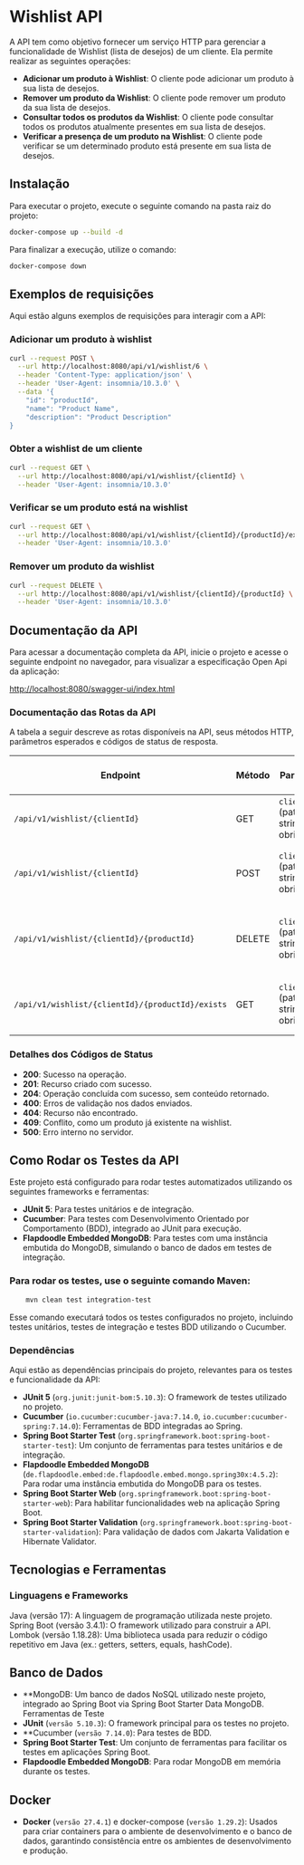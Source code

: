 # Wishlist API

A API tem como objetivo fornecer um serviço HTTP para gerenciar a funcionalidade de Wishlist (lista de desejos) de um cliente. Ela permite realizar as seguintes operações:

- **Adicionar um produto à Wishlist**: O cliente pode adicionar um produto à sua lista de desejos.
- **Remover um produto da Wishlist**: O cliente pode remover um produto da sua lista de desejos.
- **Consultar todos os produtos da Wishlist**: O cliente pode consultar todos os produtos atualmente presentes em sua lista de desejos.
- **Verificar a presença de um produto na Wishlist**: O cliente pode verificar se um determinado produto está presente em sua lista de desejos.

## Instalação

Para executar o projeto, execute o seguinte comando na pasta raiz do projeto:

```bash
docker-compose up --build -d
```

Para finalizar a execução, utilize o comando:

```bash
docker-compose down
```

## Exemplos de requisições

Aqui estão alguns exemplos de requisições para interagir com a API:

### Adicionar um produto à wishlist

```bash
curl --request POST \
  --url http://localhost:8080/api/v1/wishlist/6 \
  --header 'Content-Type: application/json' \
  --header 'User-Agent: insomnia/10.3.0' \
  --data '{
    "id": "productId",
    "name": "Product Name",
    "description": "Product Description"
}
```

### Obter a wishlist de um cliente

```bash
curl --request GET \
  --url http://localhost:8080/api/v1/wishlist/{clientId} \
  --header 'User-Agent: insomnia/10.3.0'
  ```

### Verificar se um produto está na wishlist

```bash
curl --request GET \
  --url http://localhost:8080/api/v1/wishlist/{clientId}/{productId}/exists \
  --header 'User-Agent: insomnia/10.3.0'
  ```

### Remover um produto da wishlist

```bash
curl --request DELETE \
  --url http://localhost:8080/api/v1/wishlist/{clientId}/{productId} \
  --header 'User-Agent: insomnia/10.3.0'
  ```

## Documentação da API

Para acessar a documentação completa da API, inicie o projeto e acesse o seguinte endpoint no navegador, para visualizar
a especificação Open Api da aplicação:

<http://localhost:8080/swagger-ui/index.html>

### Documentação das Rotas da API

A tabela a seguir descreve as rotas disponíveis na API, seus métodos HTTP, parâmetros esperados e códigos de status de
resposta.

| Endpoint                                         | Método | Parâmetros                              | Códigos de Status  | Descrição                                   |
|--------------------------------------------------|--------|-----------------------------------------|--------------------|---------------------------------------------|
| `/api/v1/wishlist/{clientId}`                    | GET    | `clientId` (path, string, obrigatório)  | 200, 500           | Recuperar a wishlist de um cliente.         |
| `/api/v1/wishlist/{clientId}`                    | POST   | `clientId` (path, string, obrigatório)  | 201, 400, 409, 500 | Adicionar um produto à wishlist do cliente. |
| `/api/v1/wishlist/{clientId}/{productId}`        | DELETE | `clientId` (path, string, obrigatório), | 204, 404, 500      | Remover um produto da wishlist do cliente.  |
| `/api/v1/wishlist/{clientId}/{productId}/exists` | GET    | `clientId` (path, string, obrigatório), | 200, 404, 500      | Verificar se um produto existe na wishlist. |

### Detalhes dos Códigos de Status

- **200**: Sucesso na operação.
- **201**: Recurso criado com sucesso.
- **204**: Operação concluída com sucesso, sem conteúdo retornado.
- **400**: Erros de validação nos dados enviados.
- **404**: Recurso não encontrado.
- **409**: Conflito, como um produto já existente na wishlist.
- **500**: Erro interno no servidor.


## Como Rodar os Testes da API

Este projeto está configurado para rodar testes automatizados utilizando os seguintes frameworks e ferramentas:

- **JUnit 5**: Para testes unitários e de integração.
- **Cucumber**: Para testes com Desenvolvimento Orientado por Comportamento (BDD), integrado ao JUnit para execução.
- **Flapdoodle Embedded MongoDB**: Para testes com uma instância embutida do MongoDB, simulando o banco de dados em testes de integração.
### Para rodar os testes, use o seguinte comando Maven:

```bash
    mvn clean test integration-test
```
Esse comando executará todos os testes configurados no projeto, incluindo testes unitários, testes de integração e testes BDD utilizando o Cucumber.

### Dependências
Aqui estão as dependências principais do projeto, relevantes para os testes e funcionalidade da API:

- **JUnit 5** (`org.junit:junit-bom:5.10.3`): O framework de testes utilizado no projeto.
- **Cucumber** (`io.cucumber:cucumber-java:7.14.0`, `io.cucumber:cucumber-spring:7.14.0`): Ferramentas de BDD integradas ao Spring.
- **Spring Boot Starter Test** (`org.springframework.boot:spring-boot-starter-test`): Um conjunto de ferramentas para testes unitários e de integração.
- **Flapdoodle Embedded MongoDB** (`de.flapdoodle.embed:de.flapdoodle.embed.mongo.spring30x:4.5.2`): Para rodar uma instância embutida do MongoDB para os testes.
- **Spring Boot Starter Web** (`org.springframework.boot:spring-boot-starter-web`): Para habilitar funcionalidades web na aplicação Spring Boot.
- **Spring Boot Starter Validation** (`org.springframework.boot:spring-boot-starter-validation`): Para validação de dados com Jakarta Validation e Hibernate Validator.

## Tecnologias e Ferramentas
### Linguagens e Frameworks
Java (versão 17): A linguagem de programação utilizada neste projeto.
Spring Boot (versão 3.4.1): O framework utilizado para construir a API.
Lombok (versão 1.18.28): Uma biblioteca usada para reduzir o código repetitivo em Java (ex.: getters, setters, equals, hashCode).
## Banco de Dados
- **MongoDB: Um banco de dados NoSQL utilizado neste projeto, integrado ao Spring Boot via Spring Boot Starter Data MongoDB.
Ferramentas de Teste
- **JUnit** (`versão 5.10.3`): O framework principal para os testes no projeto.
- **Cucumber (`versão 7.14.0`): Para testes de BDD.
- **Spring Boot Starter Test**: Um conjunto de ferramentas para facilitar os testes em aplicações Spring Boot.
- **Flapdoodle Embedded MongoDB**: Para rodar MongoDB em memória durante os testes.

## Docker
- **Docker** (`versão 27.4.1`) e docker-compose (`versão 1.29.2`): Usados para criar containers para o ambiente de desenvolvimento e o banco de dados, garantindo consistência entre os ambientes de desenvolvimento e produção.

